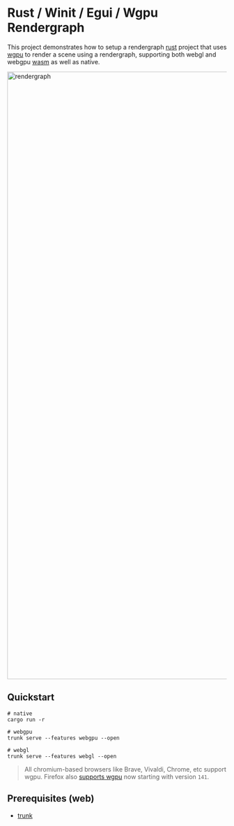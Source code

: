 # Rust / Winit / Egui / Wgpu Rendergraph

This project demonstrates how to setup a rendergraph [rust](https://www.rust-lang.org/) project
that uses [wgpu](https://wgpu.rs/) to render a scene using a rendergraph, supporting
both webgl and webgpu [wasm](https://webassembly.org/) as well as native.

<img width="2560" height="1392" alt="rendergraph" src="https://github.com/user-attachments/assets/2724809f-41b1-4657-89e8-a852fa365d06" />

## Quickstart

```
# native
cargo run -r

# webgpu
trunk serve --features webgpu --open

# webgl
trunk serve --features webgl --open
```

> All chromium-based browsers like Brave, Vivaldi, Chrome, etc support wgpu.
> Firefox also [supports wgpu](https://mozillagfx.wordpress.com/2025/07/15/shipping-webgpu-on-windows-in-firefox-141/) now starting with version `141`.

## Prerequisites (web)

* [trunk](https://trunkrs.dev/)
